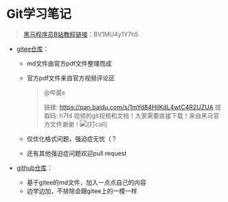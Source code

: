 # Git学习笔记

>  [黑马程序员B站教程链接](https://www.bilibili.com/video/BV1MU4y1Y7h5/)：BV1MU4y1Y7h5

- [gitee仓库](https://gitee.com/Eric_lHHI/git-handout-itheima)：

  - md文件由官方pdf文件整理而成

  - 官方pdf文件来自官方视频评论区

    > @哔菌s
    >
    > 链接: https://pan.baidu.com/s/1mYd84HilKdL4wtC4R2UZUA 提取码: h7fd 
    > 视频的git视频和文档！大家需要直接下载！来自黑马官方文件谢谢！![[打call]](https://i0.hdslb.com/bfs/emote/431432c43da3ee5aab5b0e4f8931953e649e9975.png@48w_48h.webp)

  - 仅优化格式问题，强迫症无忧（？

  - 还有其他强迫症问题欢迎pull request

- [github仓库](https://github.com/Eric-lHHI/Git-learning-notes)：
  
  - 基于gitee的md文件，加入一点点自己的内容
  - 边学边加，不排除会跟gitee上的一模一样